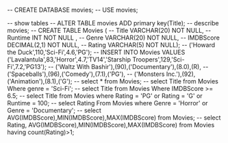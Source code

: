 -- CREATE DATABASE movies;
-- USE movies;
 
-- show tables
-- ALTER TABLE movies ADD primary key(Title);
-- describe movies;
-- CREATE TABLE Movies (
-- Title VARCHAR(20) NOT NULL,
 -- Runtime INT NOT NULL ,
 -- Genre VARCHAR(20) NOT NULL,
--  IMDBScore DECIMAL(2,1) NOT NULL,
--  Rating VARCHAR(5) NOT NULL);
-- ('Howard the Duck',110,'Sci-Fi',4.6,'PG');
-- INSERT INTO Movies VALUES ('Lavalantula',83,'Horror',4.7,'TV14','Starship Troopers',129,'Sci-Fi',7.2,'PG13');
-- ('Waltz With Bashir'),(90),('Documentary'),(8.0),(R),
-- ('Spaceballs'),(96),('Comedy'),(7.1),('PG'),
-- ('Monsters Inc.'),(92),('Animation'),(8.1),('G');
-- select * from Movies;
-- select Title from Movies Where genre = 'Sci-Fi';
-- select Title from Movies Where IMDBScore >= 6.5;
-- select Title from Movies where Rating = 'PG' or Rating = 'G' or Runtime = 100;
-- select Rating From Movies where Genre = 'Horror' or Genre = 'Documentary';
-- select AVG(IMDBScore),MIN(IMDBScore),MAX(IMDBScore) from Movies; 
-- select Rating, AVG(IMDBScore),MIN(IMDBScore),MAX(IMDBScore) from Movies having count(Rating)>1;














 


 
